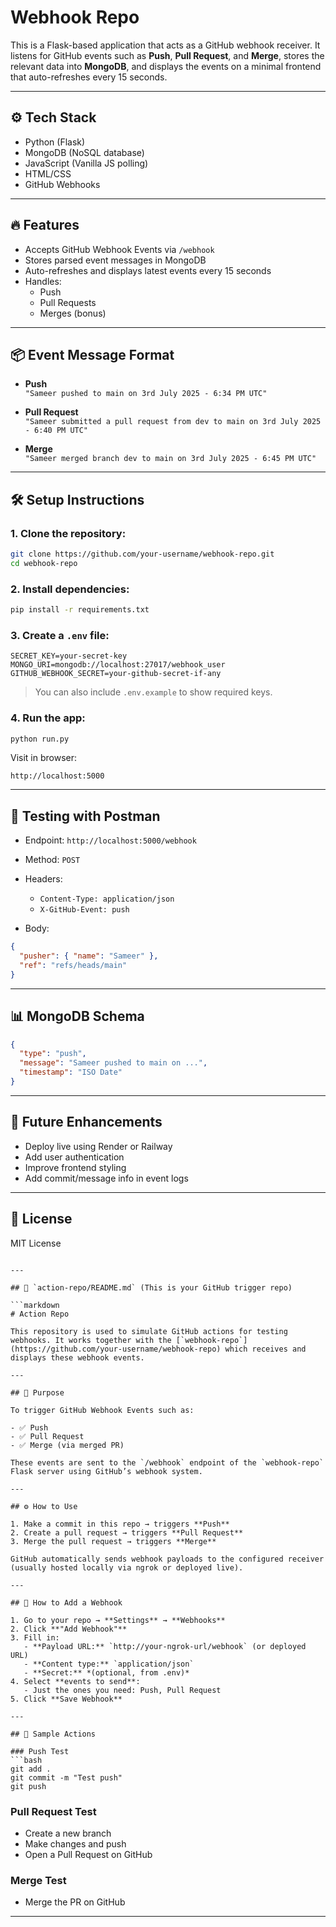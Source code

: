 # Webhook Repo

This is a Flask-based application that acts as a GitHub webhook receiver. It listens for GitHub events such as **Push**, **Pull Request**, and **Merge**, stores the relevant data into **MongoDB**, and displays the events on a minimal frontend that auto-refreshes every 15 seconds.

---

## ⚙️ Tech Stack

- Python (Flask)
- MongoDB (NoSQL database)
- JavaScript (Vanilla JS polling)
- HTML/CSS
- GitHub Webhooks

---

## 🔥 Features

- Accepts GitHub Webhook Events via `/webhook`
- Stores parsed event messages in MongoDB
- Auto-refreshes and displays latest events every 15 seconds
- Handles:
  - Push
  - Pull Requests
  - Merges (bonus)

---

## 📦 Event Message Format

- **Push**  
  `"Sameer pushed to main on 3rd July 2025 - 6:34 PM UTC"`

- **Pull Request**  
  `"Sameer submitted a pull request from dev to main on 3rd July 2025 - 6:40 PM UTC"`

- **Merge**  
  `"Sameer merged branch dev to main on 3rd July 2025 - 6:45 PM UTC"`

---

## 🛠️ Setup Instructions

### 1. Clone the repository:
```bash
git clone https://github.com/your-username/webhook-repo.git
cd webhook-repo
````

### 2. Install dependencies:

```bash
pip install -r requirements.txt
```

### 3. Create a `.env` file:

```env
SECRET_KEY=your-secret-key
MONGO_URI=mongodb://localhost:27017/webhook_user
GITHUB_WEBHOOK_SECRET=your-github-secret-if-any
```

> You can also include `.env.example` to show required keys.

### 4. Run the app:

```bash
python run.py
```

Visit in browser:

```
http://localhost:5000
```

---

## 🧪 Testing with Postman

* Endpoint: `http://localhost:5000/webhook`
* Method: `POST`
* Headers:

  * `Content-Type: application/json`
  * `X-GitHub-Event: push`
* Body:

```json
{
  "pusher": { "name": "Sameer" },
  "ref": "refs/heads/main"
}
```

---

## 📊 MongoDB Schema

```json
{
  "type": "push",
  "message": "Sameer pushed to main on ...",
  "timestamp": "ISO Date"
}
```

---

## 🧠 Future Enhancements

* Deploy live using Render or Railway
* Add user authentication
* Improve frontend styling
* Add commit/message info in event logs

---

## 📄 License

MIT License

````

---

## 📗 `action-repo/README.md` (This is your GitHub trigger repo)

```markdown
# Action Repo

This repository is used to simulate GitHub actions for testing webhooks. It works together with the [`webhook-repo`](https://github.com/your-username/webhook-repo) which receives and displays these webhook events.

---

## 🎯 Purpose

To trigger GitHub Webhook Events such as:

- ✅ Push
- ✅ Pull Request
- ✅ Merge (via merged PR)

These events are sent to the `/webhook` endpoint of the `webhook-repo` Flask server using GitHub’s webhook system.

---

## ⚙️ How to Use

1. Make a commit in this repo → triggers **Push**
2. Create a pull request → triggers **Pull Request**
3. Merge the pull request → triggers **Merge**

GitHub automatically sends webhook payloads to the configured receiver (usually hosted locally via ngrok or deployed live).

---

## 🔗 How to Add a Webhook

1. Go to your repo → **Settings** → **Webhooks**
2. Click **"Add Webhook"**
3. Fill in:
   - **Payload URL:** `http://your-ngrok-url/webhook` (or deployed URL)
   - **Content type:** `application/json`
   - **Secret:** *(optional, from .env)*
4. Select **events to send**:
   - Just the ones you need: Push, Pull Request
5. Click **Save Webhook**

---

## 🧪 Sample Actions

### Push Test
```bash
git add .
git commit -m "Test push"
git push
````

### Pull Request Test

* Create a new branch
* Make changes and push
* Open a Pull Request on GitHub

### Merge Test

* Merge the PR on GitHub

---






<!-- # webhook-repo

Of course bro! Below are **ready-to-use README files** for both repos.

---

## 📘 1. `webhook-repo/README.md` (Flask app that receives and shows GitHub events)

````markdown
# Webhook Repo

This is a Flask-based application that acts as a webhook receiver for GitHub events like **Push**, **Pull Request**, and **Merge**. It stores the incoming data in **MongoDB** and displays the formatted updates on a minimal UI that auto-refreshes every 15 seconds.

---

## 🔧 Tech Stack

- Python (Flask)
- MongoDB
- HTML/CSS/JavaScript (Vanilla)
- GitHub Webhooks
- dotenv for environment management

---

## 🚀 Features

- Receives GitHub Webhooks via POST `/webhook`
- Saves events in MongoDB
- Displays events on frontend in clean format
- Auto-refreshes every 15 seconds using JS polling
- Logs data in terminal for visibility

---

## 📦 Events Handled

- **Push**
  - `"Sameer pushed to main on 3rd July 2025 - 6:34 PM UTC"`
- **Pull Request**
  - `"Sameer submitted a pull request from dev to main on ..."`
- **Merge (Bonus)**
  - `"Sameer merged branch dev to main on ..."`

---

## 🛠️ Setup Instructions

1. Clone the repo:
   ```bash
   git clone https://github.com/your-username/webhook-repo.git
   cd webhook-repo
````

2. Install dependencies:

   ```bash
   pip install -r requirements.txt
   ```

3. Create a `.env` file:

   ```env
   SECRET_KEY=your-secret-key
   MONGO_URI=mongodb://localhost:27017/webhook_user
   GITHUB_WEBHOOK_SECRET=optional
   ```

4. Run the app:

   ```bash
   python run.py
   ```

5. Open in browser:

   ```
   http://localhost:5000
   ```

---

## 🧪 Testing Locally

Use [Postman](https://www.postman.com/) to simulate GitHub webhook calls:

**URL:** `http://localhost:5000/webhook`
**Headers:**

```
Content-Type: application/json
X-GitHub-Event: push or pull_request
```

**Body:**

```json
{
  "pusher": { "name": "Sameer" },
  "ref": "refs/heads/main"
}
```

---

## 🧠 Future Improvements

* Add user authentication
* Deploy on Railway/Render
* Store repo URL and commit links

````

---

## 📗 2. `action-repo/README.md` (Repo that simulates GitHub activity)

```markdown
# Action Repo

This is a demo GitHub repository meant to simulate GitHub actions like:

- **Push**
- **Pull Requests**
- **Merges**

It is connected to a webhook receiver (`webhook-repo`) that listens to these actions and displays them in real-time.

---

## 🔧 How It Works

When you perform any of the following:
- Push a commit
- Open a Pull Request
- Merge a branch

→ GitHub will automatically send a webhook event to your Flask app (`webhook-repo`).

---

## 🔗 How to Connect Webhook

1. Go to:
````

GitHub → Settings → Webhooks → Add Webhook

```

2. Set **Payload URL** to:
```

[https://your-ngrok-or-live-url/webhook](https://your-ngrok-or-live-url/webhook)

```

3. Content type: `application/json`

4. Secret: *(optional, based on your .env)*

5. Select individual events:
- Push
- Pull Request
- Merge (comes as pull_request `merged: true`)

6. Save.

---

## 📦 Sample Activities

- `git commit -m "Test push"` → Push event
- Create a new branch → PR event
- Merge PR via GitHub → Merge event

---

## 🎯 Purpose

This repo acts as a **trigger source** for GitHub webhook testing and is not meant for any functional app development.
```

---

## ✅ What's Next?

Just push these README files into each repo and you're 100% ready to submit.

Let me know if:

* You want help deploying this live on Railway or Render
* You want help writing a short submission message for the employer

Bhai you're submission-ready 💼🔥 -->
